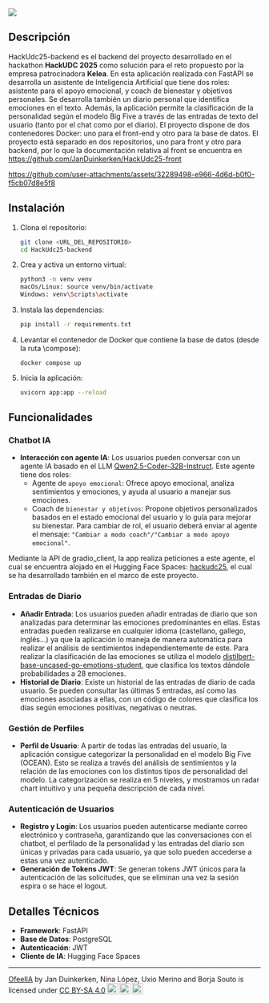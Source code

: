 <img src="https://github.com/user-attachments/assets/760d46be-3162-4877-8af0-27793b8cc91b"/>

## Descripción

HackUdc25-backend es el backend del proyecto desarrollado en el hackathon **HackUDC 2025** como solución para el reto propuesto por la empresa patrocinadora **Kelea**. En esta aplicación realizada con FastAPI se desarrolla un asistente de Inteligencia Artificial que tiene dos roles: asistente para el apoyo emocional, y coach de bienestar y objetivos personales. Se desarrolla también un diario personal que identifica emociones en el texto. Además, la aplicación permite la clasificación de la personalidad según el modelo Big Five a través de las entradas de texto del usuario (tanto por el chat como por el diario). El proyecto dispone de dos contenedores Docker: uno para el front-end y otro para la base de datos. El proyecto está separado en dos repositorios, uno para front y otro para backend, por lo que la documentación relativa al front se encuentra en https://github.com/JanDuinkerken/HackUdc25-front

https://github.com/user-attachments/assets/32289498-e966-4d6d-b0f0-f5cb07d8e5f8

## Instalación

1. Clona el repositorio:
    ```sh
    git clone <URL_DEL_REPOSITORIO>
    cd HackUdc25-backend
    ```

2. Crea y activa un entorno virtual:
    ```sh
    python3 -m venv venv
    macOs/Linux: source venv/bin/activate  
    Windows: venv\Scripts\activate
    ```

3. Instala las dependencias:
    ```sh
    pip install -r requirements.txt
    ```

4. Levantar el contenedor de Docker que contiene la base de datos (desde la ruta \compose):
   ```
   docker compose up
   ```

6. Inicia la aplicación:
    ```sh
    uvicorn app:app --reload
    ```

## Funcionalidades

### Chatbot IA

- **Interacción con agente IA**: Los usuarios pueden conversar con un agente IA basado en el LLM [Qwen2.5-Coder-32B-Instruct](https://huggingface.co/Qwen/Qwen2.5-Coder-32B-Instruct). Este agente tiene dos roles:
  * Agente de `apoyo emocional`: Ofrece apoyo emocional, analiza sentimientos y emociones, y ayuda al usuario a manejar sus emociones.
  * Coach de `bienestar y objetivos`: Propone objetivos personalizados basados en el estado emocional del usuario y lo guía para mejorar su bienestar.
 Para cambiar de rol, el usuario deberá enviar al agente el mensaje: `"Cambiar a modo coach"/"Cambiar a modo apoyo emocional"`.

Mediante la API de gradio_client, la app realiza peticiones a este agente, el cual se encuentra alojado en el Hugging Face Spaces: [hackudc25](https://huggingface.co/spaces/borjasoutoprego/hackudc25), el cual se ha desarrollado también en el marco de este proyecto.

### Entradas de Diario

- **Añadir Entrada**: Los usuarios pueden añadir entradas de diario que son analizadas para determinar las emociones predominantes en ellas. Estas entradas pueden realizarse en cualquier idioma (castellano, gallego, inglés...) ya que la aplicación lo maneja de manera automática para realizar el análisis de sentimientos independientemente de este. Para realizar la clasificación de las emociones se utiliza el modelo [distilbert-base-uncased-go-emotions-student](https://huggingface.co/joeddav/distilbert-base-uncased-go-emotions-student), que clasifica los textos dándole probabilidades a 28 emociones.
- **Historial de Diario**: Existe un historial de las entradas de diario de cada usuario. Se pueden consultar las últimas 5 entradas, así como las emociones asociadas a ellas, con un código de colores que clasifica los días según emociones positivas, negativas o neutras.

### Gestión de Perfiles

- **Perfil de Usuario**: A partir de todas las entradas del usuario, la aplicación consigue categorizar la personalidad en el modelo Big Five (OCEAN). Esto se realiza a través del análisis de sentimientos y la relación de las emociones con los distintos tipos de personalidad del modelo. La categorización se realiza en 5 niveles, y mostramos un radar chart intuitivo y una pequeña descripción de cada nivel.

### Autenticación de Usuarios

- **Registro y Login**: Los usuarios pueden autenticarse mediante correo electrónico y contraseña, garantizando que las conversaciones con el chatbot, el perfilado de la personalidad y las entradas del diario son únicas y privadas para cada usuario, ya que solo pueden accederse a estas una vez autenticado.
- **Generación de Tokens JWT**: Se generan tokens JWT únicos para la autenticación de las solicitudes, que se eliminan una vez la sesión espira o se hace el logout.

## Detalles Técnicos

- **Framework**: FastAPI
- **Base de Datos**: PostgreSQL
- **Autenticación**: JWT
- **Cliente de IA**: Hugging Face Spaces

----

<p xmlns:cc="http://creativecommons.org/ns#" xmlns:dct="http://purl.org/dc/terms/"><a property="dct:title" rel="cc:attributionURL" href="https://github.com/borjasoutoprego/HackUdc25-backend">OfeelIA</a> by <span property="cc:attributionName">Jan Duinkerken, Nina López, Uxio Merino and Borja Souto</span> is licensed under <a href="https://creativecommons.org/licenses/by-sa/4.0/?ref=chooser-v1" target="_blank" rel="license noopener noreferrer" style="display:inline-block;">CC BY-SA 4.0<img style="height:22px!important;margin-left:3px;vertical-align:text-bottom;" src="https://mirrors.creativecommons.org/presskit/icons/cc.svg?ref=chooser-v1" alt=""><img style="height:22px!important;margin-left:3px;vertical-align:text-bottom;" src="https://mirrors.creativecommons.org/presskit/icons/by.svg?ref=chooser-v1" alt=""><img style="height:22px!important;margin-left:3px;vertical-align:text-bottom;" src="https://mirrors.creativecommons.org/presskit/icons/sa.svg?ref=chooser-v1" alt=""></a></p>
